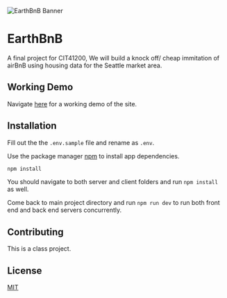 ![EarthBnB Banner](https://media.github.iu.edu/download/repository/79788/images/3eb16300-aa6a-11eb-858d-c530bd5db2c0)

# EarthBnB

A final project for CIT41200, We will build a knock off/ cheap immitation of airBnB using housing data for the Seattle market area.

## Working Demo

Navigate [here](https://cit41200-u4-earthbnb.uc.r.appspot.com/) for a working demo of the site.

## Installation

Fill out the the `.env.sample` file and rename as `.env`.

Use the package manager [npm](https://nodejs.org/en/) to install app dependencies.

```bash
npm install
```

You should navigate to both server and client folders and run `npm install` as well.

Come back to main project directory and run `npm run dev` to run both front end and back end servers concurrently.

## Contributing

This is a class project.

## License

[MIT](https://choosealicense.com/licenses/mit/)
